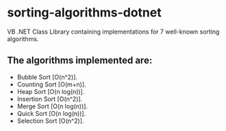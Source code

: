 sorting-algorithms-dotnet
=========================
VB .NET Class Library containing implementations for 7 well-known sorting algorithms.

The algorithms implemented are:
-------------------------------

- Bubble Sort [O(n^2)].
- Counting Sort [O(m+n)].
- Heap Sort [O(n log(n))].
- Insertion Sort [O(n^2)].
- Merge Sort [O(n log(n))].
- Quick Sort [O(n log(n))].
- Selection Sort [O(n^2)].


